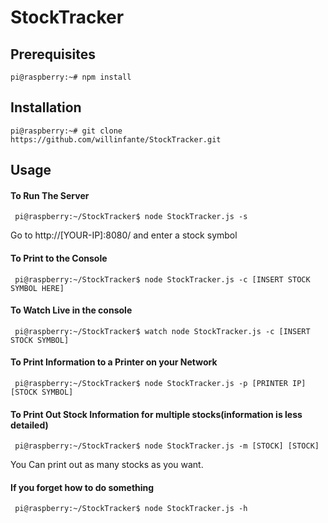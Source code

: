 # StockTracker

## Prerequisites

``` pi@raspberry:~# npm install ```


## Installation

``` pi@raspberry:~# git clone https://github.com/willinfante/StockTracker.git ```


## Usage

#### To Run The Server 

```  pi@raspberry:~/StockTracker$ node StockTracker.js -s ```

Go to http://[YOUR-IP]:8080/ and enter a stock symbol 

#### To Print to the Console 

``` pi@raspberry:~/StockTracker$ node StockTracker.js -c [INSERT STOCK SYMBOL HERE]```

#### To Watch Live in the console

```  pi@raspberry:~/StockTracker$ watch node StockTracker.js -c [INSERT STOCK SYMBOL] ```

#### To Print Information to a Printer on your Network

``` pi@raspberry:~/StockTracker$ node StockTracker.js -p [PRINTER IP] [STOCK SYMBOL]```

#### To Print Out Stock Information for multiple stocks(information is less detailed)

``` pi@raspberry:~/StockTracker$ node StockTracker.js -m [STOCK] [STOCK]```

You Can print out as many stocks as you want.

#### If you forget how to do something

``` pi@raspberry:~/StockTracker$ node StockTracker.js -h```
